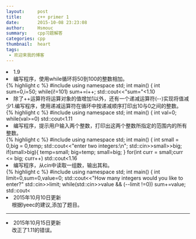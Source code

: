 ```yaml
---
layout:     post
title:      c++ primer 1
date:       2015-10-08 23:23:08
author:     Hsmouc
summary:    cpp习题解答
categories: cpp
thumbnail:  heart
tags:
 - 欢迎来我的博客
---
```

<li>1.9</li>
<li>编写程序，使用while循环将50到100的整数相加。</li>
{% highlight c %}
#include<iostream>
using namespace std;
int main()
{
     int sum=0,i=50;
     while(i!=101)
     sum+=i++;
     std::cout<<"sum="<<sum<<std::end;
     return 0;
}
{% endhighlight %}

<li>1.10</li>
<li>除了++运算符将运算对象的值增加1以外，还有一个递减运算符(--)实现将值减少1.编写程序，使用递减运算符在循环中按递减顺序打印出10与0之间的整数。</li>
{% highlight c %}
#include<iostream>
using namespace std;
int main()
{
    int val=0;
    while(val>=0)
       std::cout<<val--<<std::endl;
    return 0;
}
{% endhighlight %}

<li>1.11</li>
<li>编写程序，提示用户输入两个整数，打印出这两个整数所指定的范围内的所有整数。</li>
{% highlight c %}
#include<iostream>
using namespace std;
int main()
{
      int small = 0,big = 0,temp;
      std::cout<<"enter two integers:\n";
      std::cin>>small>>big;
          if(small>big){
             temp=small;
             big=temp;
             small=big;
          }
      for(int curr = small;curr <= big; curr++)
         std::cout<<curr:
      return 0;
}
{% endhighlight %}

<li>1.16</li>
<li>编写程序，从cin中读取一组数，输出其和。</li>
{% highlight c %}
#include<iostream>
using namespace std;
int main()
{
    int limit=0,sum=0,value=0;
    std::cout<<"How many integers would you like to enter?"
    std::cin>>limit;
    while(std::cin>>value && (--limit !=0))
    sum+=value;
    std::cout<<sum+value<<std::endl;
    return 0;
}
{% endhighlight %}
<hr />
<li>2015年10月10日更新<br/>
&nbsp;&nbsp;&nbsp;&nbsp;根据lyeec的建议,添加了题目。</li>
<hr />
<li>2015年10月15日更新<br/>
&nbsp;&nbsp;&nbsp;&nbsp;改正了1.11的错误。</li>
